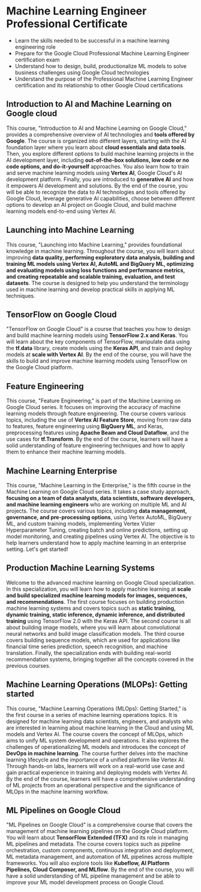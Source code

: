 # Machine Learning Engineer Professional Certificate
* Learn the skills needed to be successful in a machine learning engineering role
* Prepare for the Google Cloud Professional Machine Learning Engineer certification exam
* Understand how to design, build, productionalize ML models to solve business challenges using Google Cloud technologies
* Understand the purpose of the Professional Machine Learning Engineer certification and its relationship to other Google Cloud certifications

## Introduction to AI and Machine Learning on Google cloud
This course, "Introduction to AI and Machine Learning on Google Cloud," provides a comprehensive overview of AI technologies and **tools offered by Google**. The course is organized into different layers, starting with the AI foundation layer where you learn about **cloud essentials and data tools**. Then, you explore different options to build machine learning projects in the AI development layer, including **out-of-the-box solutions, low code or no code options, and do-it-yourself** approaches. You also learn how to train and serve machine learning models using **Vertex AI**, Google Cloud's AI development platform. Finally, you are introduced to **generative AI** and how it empowers AI development and solutions. By the end of the course, you will be able to recognize the data to AI technologies and tools offered by Google Cloud, leverage generative AI capabilities, choose between different options to develop an AI project on Google Cloud, and build machine learning models end-to-end using Vertex AI. 

## Launching into Machine Learning
This course, "Launching into Machine Learning," provides foundational knowledge in machine learning. Throughout the course, you will learn about improving **data quality, performing exploratory data analysis, building and training ML models using Vertex AI, AutoML and BigQuery ML, optimizing and evaluating models using loss functions and performance metrics, and creating repeatable and scalable training, evaluation, and test datasets**. The course is designed to help you understand the terminology used in machine learning and develop practical skills in applying ML techniques.

## TensorFlow on Google Cloud
"TensorFlow on Google Cloud" is a course that teaches you how to design and build machine learning models using **TensorFlow 2.x and Keras**. You will learn about the key components of TensorFlow, manipulate data using the **tf.data** library, create models using the **Keras API**, and train and deploy models at **scale with Vertex AI**. By the end of the course, you will have the skills to build and improve machine learning models using TensorFlow on the Google Cloud platform.

## Feature Engineering
This course, "Feature Engineering," is part of the Machine Learning on Google Cloud series. It focuses on improving the accuracy of machine learning models through feature engineering. The course covers various topics, including the use of **Vertex AI Feature Store**, moving from raw data to features, feature engineering using **BigQuery ML**, and Keras, preprocessing features using **Apache Beam and Cloud Dataflow**, and the use cases for **tf.Transform**. By the end of the course, learners will have a solid understanding of feature engineering techniques and how to apply them to enhance their machine learning models.

## Machine Learning Enterprise
This course, "Machine Learning in the Enterprise," is the fifth course in the Machine Learning on Google Cloud series. It takes a case study approach, **focusing on a team of data analysts, data scientists, software developers, and machine learning engineers** who are working on multiple ML and AI projects. The course covers various topics, including **data management, governance, and pre-processing options**, using Vertex AutoML, BigQuery ML, and custom training models, implementing Vertex Vizier Hyperparameter Tuning, creating batch and online predictions, setting up model monitoring, and creating pipelines using Vertex AI. The objective is to help learners understand how to apply machine learning in an enterprise setting. Let's get started!

## Production Machine Learning Systems
Welcome to the advanced machine learning on Google Cloud specialization. In this specialization, you will learn how to apply machine learning at **scale and build specialized machine learning models for images, sequences, and recommendations**. The first course focuses on building production machine learning systems and covers topics such as **static training, dynamic training, static inference, dynamic inference, and distributed training** using TensorFlow 2.0 with the Keras API. The second course is all about building image models, where you will learn about convolutional neural networks and build image classification models. The third course covers building sequence models, which are used for applications like financial time series prediction, speech recognition, and machine translation. Finally, the specialization ends with building real-world recommendation systems, bringing together all the concepts covered in the previous courses.

## Machine Learning Operations (MLOPs): Getting started
This course, "Machine Learning Operations (MLOps): Getting Started," is the first course in a series of machine learning operations topics. It is designed for machine learning data scientists, engineers, and analysts who are interested in learning about machine learning in the Cloud and using ML models and Vertex AI. The course covers the concept of MLOps, which aims to unify ML system development and operations. It also explores the challenges of operationalizing ML models and introduces the concept of **DevOps in machine learning**. The course further delves into the machine learning lifecycle and the importance of a unified platform like Vertex AI. Through hands-on labs, learners will work on a real-world use case and gain practical experience in training and deploying models with Vertex AI. By the end of the course, learners will have a comprehensive understanding of ML projects from an operational perspective and the significance of MLOps in the machine learning workflow.
 
## ML Pipelines on Google Cloud
"ML Pipelines on Google Cloud" is a comprehensive course that covers the management of machine learning pipelines on the Google Cloud platform. You will learn about **TensorFlow Extended (TFX)** and its role in managing ML pipelines and metadata. The course covers topics such as pipeline orchestration, custom components, continuous integration and deployment, ML metadata management, and automation of ML pipelines across multiple frameworks. You will also explore tools like **Kubeflow, AI Platform Pipelines, Cloud Composer, and MLflow**. By the end of the course, you will have a solid understanding of ML pipeline management and be able to improve your ML model development process on Google Cloud.

